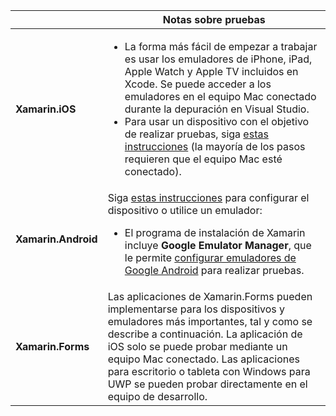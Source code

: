 ||Notas sobre pruebas|
|---|---|
|**Xamarin.iOS**|<ul><li>La forma más fácil de empezar a trabajar es usar los emuladores de iPhone, iPad, Apple Watch y Apple TV incluidos en Xcode. Se puede acceder a los emuladores en el equipo Mac conectado durante la depuración en Visual Studio.</li> <li>Para usar un dispositivo con el objetivo de realizar pruebas, siga <a href="~/ios/get-started/installation/device-provisioning/index.md">estas instrucciones</a> (la mayoría de los pasos requieren que el equipo Mac esté conectado).</li></ul>|
|**Xamarin.Android**|Siga <a href="~/android/get-started/installation/set-up-device-for-development.md">estas instrucciones</a> para configurar el dispositivo o utilice un emulador: <ul><li>El programa de instalación de Xamarin incluye <b>Google Emulator Manager</b>, que le permite <a href="~/android/deploy-test/debugging/android-sdk-emulator/index.md">configurar emuladores de Google Android</a> para realizar pruebas.</li></ul>|
|**Xamarin.Forms**|Las aplicaciones de Xamarin.Forms pueden implementarse para los dispositivos y emuladores más importantes, tal y como se describe a continuación. La aplicación de iOS solo se puede probar mediante un equipo Mac conectado. Las aplicaciones para escritorio o tableta con Windows para UWP se pueden probar directamente en el equipo de desarrollo.|
